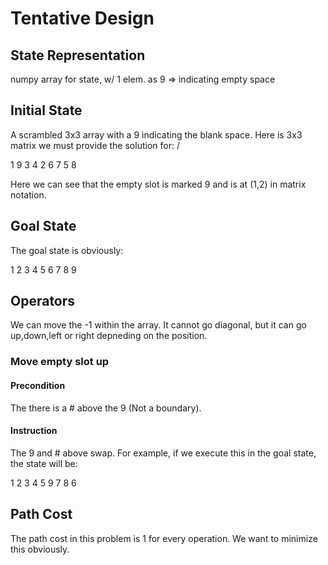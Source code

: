 # Tentative Design


## State Representation
numpy array for state, w/ 1 elem. as 9 => indicating empty space

## Initial State

A scrambled 3x3 array with a 9 indicating the blank space. Here is 3x3 matrix we must provide the solution for:
/


1  9  3
4  2  6
7  5  8

Here we can see that the empty slot is marked 9 and is at (1,2) in matrix notation.

## Goal State

The goal state is obviously:

1  2  3
4  5  6
7  8  9



## Operators

We can move the -1 within the array. It cannot go diagonal, but it can go up,down,left or right depneding on the position.

### Move empty slot up

#### Precondition
The there is a # above the 9 (Not a boundary).

#### Instruction

The 9 and # above swap. For example, if we execute this in the goal state, the state will be:

1  2  3
4  5  9
7  8  6



## Path Cost

The path cost in this problem is 1 for every operation. We want to minimize this obviously.

